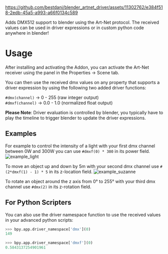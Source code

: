 https://github.com/bestdani/blender_artnet_driver/assets/11302762/e384f518-2edb-45a5-a993-a66f0134c589


Adds DMX512 support to blender using the Art-Net protocol. The received values can be used in driver expressions or in custom python code anywhere in blender!

# Usage

After installing and activating the Addon, you can activate the Art-Net
receiver using the panel in the Properties -> Scene tab.

You can then use the received dmx values on any property that supports a driver
expression by using the following two added driver functions:

`#dmx(channel)` -> 0 - 255 (raw integer output)\
`#dmxf(channel)` -> 0.0 - 1.0 (normalized float output)

**Please Note**:
Driver evaluation is controlled by blender, you typically have to play the
timeline to trigger blender to update the driver expressions.

## Examples

For example to control the intensity of a light with your first dmx channel
between 0W and 300W you can use `#dmxf(0) * 300` in its power field.
![example_light](https://github.com/bestdani/blender_artnet_driver/assets/11302762/67cc6ff7-8665-49c2-a771-7030cf01496b)

To move an object up and down by 5m with your second dmx channel use `#(2*dmxf(1) - 1) * 5` in its z-location field.
![example_suzanne](https://github.com/bestdani/blender_artnet_driver/assets/11302762/e5f997cc-26c9-4274-89de-806acd105b4b)

To rotate an object around the z axis from 0° to 255° with your third dmx channel use `#dmx(2)` in its z-rotation field.


## For Python Scripters
You can also use the driver namespace function to use the received values in your advanced python scripts:

```python
>>> bpy.app.driver_namespace['dmx'](0)
149

>>> bpy.app.driver_namespace['dmxf'](0)
0.5843137254901961
```
